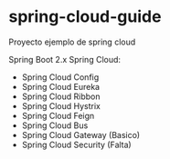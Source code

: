 # spring-cloud-guide
Proyecto ejemplo de spring cloud

Spring Boot 2.x
Spring Cloud:
  - Spring Cloud Config
  - Spring Cloud Eureka
  - Spring Cloud Ribbon
  - Spring Cloud Hystrix
  - Spring Cloud Feign
  - Spring Cloud Bus
  - Spring Cloud Gateway (Basico)
  - Spring Cloud Security (Falta)
